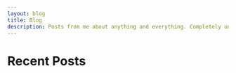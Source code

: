 ```yaml
---
layout: blog
title: Blog
description: Posts from me about anything and everything. Completely unscheduled and spontanious.
---
```


# Recent Posts  





